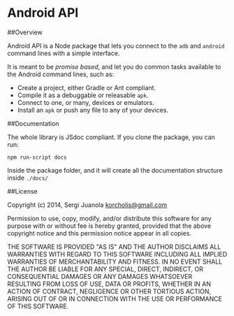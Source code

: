 Android API
===========

##Overview

Android API is a Node package that lets you connect to the `adb` and `android`
command lines with a simple interface.

It is meant to be _promise based_, and let you do common tasks available to the
Android command lines, such as:

- Create a project, either Gradle or Ant compliant.
- Compile it as a debuggable or releasable `apk`.
- Connect to one, or many, devices or emulators.
- Install an `apk` or push any file to any of your devices.


##Documentation

The whole library is JSdoc compliant. If you clone the package, you can run:

    npm run-script docs

Inside the package folder, and it will create all the documentation structure
inside `./docs/`

##License

Copyright (c) 2014, Sergi Juanola <korcholis@gmail.com>

Permission to use, copy, modify, and/or distribute this software for any purpose
with or without fee is hereby granted, provided that the above copyright notice
and this permission notice appear in all copies.

THE SOFTWARE IS PROVIDED "AS IS" AND THE AUTHOR DISCLAIMS ALL WARRANTIES WITH
REGARD TO THIS SOFTWARE INCLUDING ALL IMPLIED WARRANTIES OF MERCHANTABILITY AND
FITNESS. IN NO EVENT SHALL THE AUTHOR BE LIABLE FOR ANY SPECIAL, DIRECT,
INDIRECT, OR CONSEQUENTIAL DAMAGES OR ANY DAMAGES WHATSOEVER RESULTING FROM LOSS
OF USE, DATA OR PROFITS, WHETHER IN AN ACTION OF CONTRACT, NEGLIGENCE OR OTHER
TORTIOUS ACTION, ARISING OUT OF OR IN CONNECTION WITH THE USE OR PERFORMANCE OF
THIS SOFTWARE.
